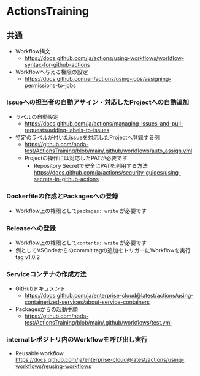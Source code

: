 # ActionsTraining
## 共通
- Workflow構文
  - https://docs.github.com/ja/actions/using-workflows/workflow-syntax-for-github-actions
- Workflowへ与える権限の設定
  - https://docs.github.com/en/actions/using-jobs/assigning-permissions-to-jobs
  
### Issueへの担当者の自動アサイン・対応したProjectへの自動追加
- ラベルの自動設定
  - https://docs.github.com/ja/actions/managing-issues-and-pull-requests/adding-labels-to-issues
- 特定のラベルが付いたissueを対応したProjectへ登録する例
  - https://github.com/noda-test/ActionsTraining/blob/main/.github/workflows/auto_assign.yml
  - Projectの操作には対応したPATが必要です
    - Repository Secretで安全にPATを利用する方法  
      https://docs.github.com/ja/actions/security-guides/using-secrets-in-github-actions  

### Dockerfileの作成とPackagesへの登録
- Workflow上の権限として`packages: write` が必要です

### Releaseへの登録
- Workflow上の権限として`contents: write` が必要です
- 例としてVSCodeからのcommit tagの追加をトリガーにWorkflowを実行 tag v1.0.2

### Serviceコンテナの作成方法
- GitHubドキュメント
  - https://docs.github.com/ja/enterprise-cloud@latest/actions/using-containerized-services/about-service-containers
- Packagesからの起動手順
  - https://github.com/noda-test/ActionsTraining/blob/main/.github/workflows/test.yml

### internalレポジトリ内のWorkflowを呼び出し実行
- Reusable workflow  
  https://docs.github.com/ja/enterprise-cloud@latest/actions/using-workflows/reusing-workflows
